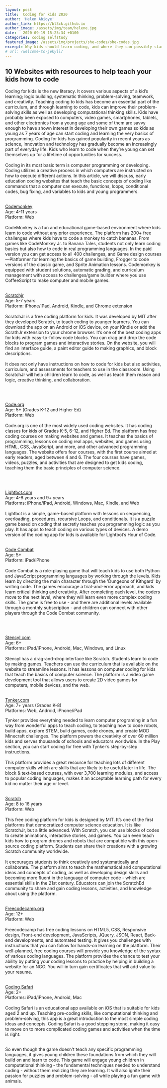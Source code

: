 ```yaml
---
layout: post
title:  Coding for kids 2020
author: 'Helen Abioye'
author_link: https://bl3ck.github.io
author_image: /assets/img/team/helene.jpg
date:   2020-09-19 15:25:34 +0100
categories: coding selfstudy
featured_image: /assets/img/projects/she-codes/she-codes.jpg
excerpt: Why kids should learn coding, and where they can possibly start...
# url: /welcome-to-jekyll/
---
```


## 10 Websites with resources to help teach your kids how to code 

Coding for kids is the new literacy. It covers various aspects of a kid’s learning; logic building, systematic thinking, problem-solving, teamwork, and creativity. Teaching coding to kids has become an essential part of the curriculum, and through learning to code, kids can improve their problem-solving skills as well as developing computational thinking skills. Kids have probably been exposed to computers, video games, smartphones, tablets, and other electronics from a young age and some of them are savvy enough to have shown interest in developing their own games so kids as young as 7 years of age can start coding and learning the very basics of programming. Coding for kids has gained popularity in recent years as science, innovation and technology has gradually become an increasingly part of everyday life. Kids who learn to code when they’re young can set themselves up for a lifetime of opportunities for success.
<br><br>
Coding in its most basic term is computer programming or developing. Coding utilizes a creative process in which computers are instructed on how to execute different actions.
In this article, we will discuss, early education coding websites that teach the basic concepts of coding like commands that a computer can execute, functions, loops, conditional codes, bug fixing, and variables to kids and young programmers.
<br><br>

[Codemonkey](http://www.codemonkey.com/)<br>
Age: 4-11 years<br>
Platform: Web
<br><br>
CodeMonkey is a fun and educational game-based environment where kids learn to code without any prior experience. The platform has 200+ free challenges where kids have to code a monkey to catch bananas. From games like CodeMonkey Jr. to Banana Tales, students not only learn coding basics but also how to code in real programming languages. In the paid version you can get access to all 400 challenges, and Game design courses—Platformer for learning the basics of game building, Frogger to code versions of the classic game, and Sprite Animation lessons. Codemonkey is equipped with student solutions, automatic grading, and curriculum management with access to challenges/game builder where you use CoffeeScript to make computer and mobile games.
<br><br>

[Scratchjr](https://www.scratchjr.org/)<br>
Age: 5-7 years<br>
Platform: iPhone/iPad, Android, Kindle, and Chrome extension
<br><br>
ScratchJr is a free coding platform for kids. It was developed by MIT after they developed Scratch, to teach coding to younger learners. You can download the app on an Android or iOS device, on your Kindle or add the ScrathJr extension to your chrome browser. It’s one of the best coding apps for kids with easy-to-follow code blocks. You can drag and drop the code blocks to program games and interactive stories. On the website, you will find an interface guide, a paint editor guide to making graphics, and block descriptions.
<br><br>
It does not only have instructions on how to code for kids but also activities, curriculum, and assessments for teachers to use in the classroom. Using ScratchJr will help children learn to code, as well as teach them reason and logic, creative thinking, and collaboration. 


<br><br>

[Code.org](https://code.org/learn)<br>
Age: 5+ (Grades K-12 and Higher Ed)<br>
Platform: Web
<br><br>
Code.org is one of the most widely used coding websites. It has coding classes for kids of Grades K-5, 6-12, and Higher Ed. The platform has free coding courses on making websites and games. It teaches the basics of programming, lessons on coding real apps, websites, and games using HTML, CSS, JavaScript, and more, and other advanced programming languages. The website offers four courses, with the first course aimed at early readers, aged between 4 and 6. The four courses have games, videos, puzzles, and activities that are designed to get kids coding, teaching them the basic principles of computer science.


<br><br>

[Lightbot.com](https://lightbot.com/)<br>
Age: 4-8 years and 9+ years<br>
Platforms: iPhone/iPad, Android, Windows, Mac, Kindle, and Web
<br><br>
Lightbot is a simple, game-based platform with lessons on sequencing, overloading, procedures, recursive Loops, and conditionals. It is a puzzle game based on coding that secretly teaches you programming logic as you play. It has apps to teach coding on various types of devices. A demo version of the coding app for kids is available for Lightbot’s Hour of Code. 
<br><br>

[Code Combat](https://codecombat.com)<br>
Age: 5+<br>
Platform: iPad/iPhone
<br><br>
Code Combat is a role-playing game that will teach kids to use both Python and JavaScript programming languages by working through the levels. Kids learn by directing the main character through the 'Dungeons of Kithgard' by writing code. The games encourage a trial-and-error approach, and kids learn critical thinking and creativity. After completing each level, the coders move to the next level, where they will learn even more complex coding skills. The game is free to use - and there are additional levels available through a monthly subscription - and children can connect with other players through the Code Combat community.

<br><br>

[Stencyl.com](http://www.stencyl.com/)<br>
Age: 6+<br>
Platforms: iPad/iPhone, Android, Mac, Windows, and Linux
<br><br>
Stencyl has a drag-and-drop interface like Scratch. Students learn to code by making games. Teachers can use the curriculum that is available on the website to streamline lessons. It has lessons on computer coding for kids that teach the basics of computer science. The platform is a video game development tool that allows users to create 2D video games for computers, mobile devices, and the web.
<br><br>

[Tynker.com](http://www.edutechpost.com/coding-for-kids-with-tynker/)<br>
Age: 7+ years (Grades K-8)<br>
Platforms: Web, Android, iPhone/iPad

Tynker provides everything needed to learn computer programing in a fun way from wonderful apps to teach coding, to teaching how to code robots, build apps, explore STEM, build games, code drones, and create MOD Minecraft challenges. The platform powers the creativity of over 60 million kids and serves thousands of schools and educators worldwide.
In the Play section, you can start coding for free with Tynker’s step-by-step instructions. 
<br><br>
This platform provides a great resource for teaching lots of different computer skills which are skills that are likely to be useful later in life. The block & text-based courses, with over 3,700 learning modules, and access to popular coding languages, makes it an acceptable learning path for every kid no matter their age or level.
<br><br>

[Scratch](https://scratch.mit.edu/)<br>
Age: 8 to 16 years<br>
Platform: Web<br>
<br>
This free coding platform for kids is designed by MIT. It’s one of the first platforms that democratized computer science education.
It is like ScratchJr, but a little advanced. With Scratch, you can use blocks of codes to create animations, interactive stories, and games. You can even teach kids how to program drones and robots that are compatible with this open-source coding platform.
Students can share their creations with a growing Scratch community worldwide.
<br><br>
It encourages students to think creatively and systematically and collaborate. 
The platform aims to teach the mathematical and computational ideas and concepts of coding, as well as developing design skills and becoming more fluent in the language of computer code - which are essential skills in the 21st century.
Educators can join the ScratchEd community to share and gain coding lessons, activities, and knowledge about using the platform.
<br><br>

[Freecodecamp.org](https://www.freecodecamp.org/)<br>
Age: 12+<br>
Platform: Web<br>
<br>
Freecodecamp has free coding lessons on HTML5, CSS, Responsive design, Front-end development, JavaScripts, JQuery, JSON, React, Back-end developments, and automated testing. It gives you challenges with instructions that you can follow for hands-on learning on the platform. Their well-planned, free coding courses will provide you knowledge of the syntax of various coding languages. The platform provides the chance to test your ability by putting your coding lessons to practice by helping in building a website for an NGO. You will in turn gain certificates that will add value to your resume. 
<br><br>

[Coding Safari](https://download.cnet.com/Hopster-Coding-Safari-for-Kids/3000-20414_4-78340356.html)<br>
Age: 2+<br>
Platforms: iPad/iPhone, Android, Mac
<br><br>
Coding Safari is an educational app available on iOS that is suitable for kids aged 2 and up. Teaching pre-coding skills, like computational thinking and problem-solving, this app is a great introduction to the most simple coding ideas and concepts. Coding Safari is a good stepping stone, making it easy to move on to more complicated coding games and activities when the time is right. 
<br><br>

So even though the game doesn't teach any specific programming languages, it gives young children these foundations from which they will build on and learn to code. This game will engage young children in computational thinking - the fundamental techniques needed to understand coding - without them realizing they are learning. It will also ignite their passion for puzzles and problem-solving - all while playing a fun game with animals.